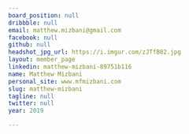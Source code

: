 ```yaml
---
board_position: null
dribbble: null
email: matthew.mizbani@gmail.com
facebook: null
github: null
headshot_jpg_url: https://i.imgur.com/zJTfB02.jpg
layout: member_page
linkedin: matthew-mizbani-89751b116
name: Matthew Mizbani
personal_site: www.mfmizbani.com
slug: matthew-mizbani
tagline: null
twitter: null
year: 2019

---
```

